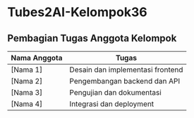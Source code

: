 # Tubes2AI-Kelompok36
## Pembagian Tugas Anggota Kelompok

| Nama Anggota | Tugas                              |
|--------------|------------------------------------|
| [Nama 1]     | Desain dan implementasi frontend   |
| [Nama 2]     | Pengembangan backend dan API       |
| [Nama 3]     | Pengujian dan dokumentasi          |
| [Nama 4]     | Integrasi dan deployment           |
